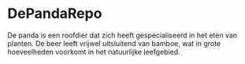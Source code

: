 # DePandaRepo
De panda is een roofdier dat zich heeft gespecialiseerd in het eten van planten. De beer leeft vrijwel uitsluitend van bamboe, wat in grote hoeveelheden voorkomt in het natuurlijke leefgebied.
